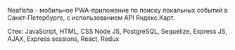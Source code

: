 Neafisha - мобильное PWA-приложение по поиску локальных событий в Санкт-Петербурге, с использованием API Яндекс.Карт.

Стек:
JavaScript, HTML, CSS
Node JS, PostgreSQL, Sequelize,
Express JS, AJAX, Express sessions,
React, Redux
